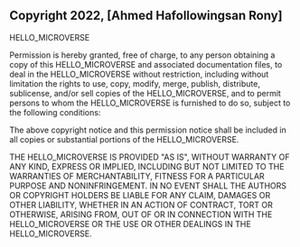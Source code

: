 ## Copyright 2022, [Ahmed Hafollowingsan Rony]
HELLO_MICROVERSE

Permission is hereby granted, free of charge, to any person obtaining a copy of this HELLO_MICROVERSE and associated documentation files, to deal in the HELLO_MICROVERSE without restriction, including without limitation the rights to use, copy, modify, merge, publish, distribute, sublicense, and/or sell copies of the HELLO_MICROVERSE, and to permit persons to whom the HELLO_MICROVERSE is furnished to do so, subject to the following conditions:

The above copyright notice and this permission notice shall be included in all copies or substantial portions of the HELLO_MICROVERSE.

THE HELLO_MICROVERSE IS PROVIDED "AS IS", WITHOUT WARRANTY OF ANY KIND, EXPRESS OR IMPLIED, INCLUDING BUT NOT LIMITED TO THE WARRANTIES OF MERCHANTABILITY, FITNESS FOR A PARTICULAR PURPOSE AND NONINFRINGEMENT. IN NO EVENT SHALL THE AUTHORS OR COPYRIGHT HOLDERS BE LIABLE FOR ANY CLAIM, DAMAGES OR OTHER LIABILITY, WHETHER IN AN ACTION OF CONTRACT, TORT OR OTHERWISE, ARISING FROM, OUT OF OR IN CONNECTION WITH THE HELLO_MICROVERSE OR THE USE OR OTHER DEALINGS IN THE HELLO_MICROVERSE.
